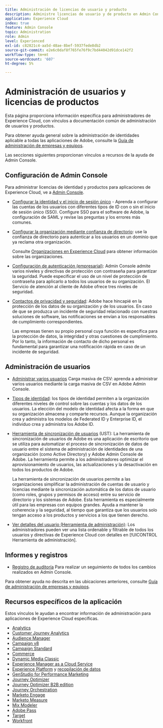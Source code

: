 ```yaml
---
title: Administración de licencias de usuario y producto
description: Administre licencias de usuario y de producto en Admin Console para aplicaciones de Experience Cloud.
application: Experience Cloud
index: true
feature: Admin Console
topic: Administration
role: Admin
level: Experienced
exl-id: c82821c4-aa5d-48ae-8bef-5937fede8db2
source-git-commit: e2e6c0daf8f765fe76f9c7bd44042d91dce142f2
workflow-type: tm+mt
source-wordcount: '607'
ht-degree: 5%

---
```


# Administración de usuarios y licencias de productos

Esta página proporciona información específica para administradores de Experience Cloud, con vínculos a documentación común de administración de usuarios y productos.

Para obtener ayuda general sobre la administración de identidades aplicable a todas las aplicaciones de Adobe, consulte la [Guía de administración de empresas y equipos](https://helpx.adobe.com/es/enterprise/admin-guide.html).

Las secciones siguientes proporcionan vínculos a recursos de la ayuda de Admin Console.

## Configuración de Admin Console

Para administrar licencias de identidad y productos para aplicaciones de Experience Cloud, ve a [Admin Console](https://adminconsole.adobe.com/enterprise/).

* [Configurar la identidad y el inicio de sesión único](https://helpx.adobe.com/es/enterprise/using/set-up-identity.html) - Aprenda a configurar las cuentas de los usuarios con diferentes tipos de ID con o sin el inicio de sesión único (SSO). Configure SSO para el software de Adobe, la configuración de SAML y revise las preguntas y los errores más comunes.

* [Configurar la organización mediante confianza de directorio](https://helpx.adobe.com/enterprise/using/directory-trust.html): use la confianza de directorio para autenticar a los usuarios en un dominio que ya reclama otra organización.

  Consulte [Organizaciones en Experience Cloud](organizations.md) para obtener información sobre las organizaciones.

* [Configuración de autenticación (empresarial)](https://helpx.adobe.com/enterprise/using/authentication-settings.html): Admin Console admite varios niveles y directivas de protección con contraseña para garantizar la seguridad. Puede especificar el uso de un nivel de protección de contraseña para aplicarlo a todos los usuarios de su organización. El Servicio de atención al cliente de Adobe ofrece tres niveles de seguridad.

* [Contactos de privacidad y seguridad](https://helpx.adobe.com/enterprise/using/security-contacts.html): Adobe hace hincapié en la protección de los datos de su organización y de los usuarios. En caso de que se produzca un incidente de seguridad relacionado con nuestras soluciones de software, las notificaciones se envían a los responsables de cumplimiento correspondientes.

  Las empresas tienen su propio personal cuya función es específica para la protección de datos, la integridad y otras cuestiones de cumplimiento. Por lo tanto, la información de contacto de dicho personal es fundamental para garantizar una notificación rápida en caso de un incidente de seguridad.

## Administración de usuarios

* [Administrar varios usuarios](https://helpx.adobe.com/enterprise/using/bulk-upload-users.html) Carga masiva de CSV: aprenda a administrar varios usuarios mediante la carga masiva de CSV en Adobe Admin Console.

* [Tipos de identidad](https://helpx.adobe.com/es/enterprise/using/identity.html): los tipos de identidad permiten a la organización diferentes niveles de control sobre las cuentas y los datos de los usuarios. La elección del modelo de identidad afecta a la forma en que su organización almacena y comparte recursos. Aunque la organización crea y administra los modelos de Federated ID y Enterprise ID, el individuo crea y administra los Adobe ID.

* [Herramienta de sincronización de usuarios](https://helpx.adobe.com/enterprise/using/user-sync.html) (UST): La herramienta de sincronización de usuarios de Adobe es una aplicación de escritorio que se utiliza para automatizar el proceso de sincronización de datos de usuario entre el sistema de administración de identidades de una organización (como Active Directory) y Adobe Admin Console de Adobe. La herramienta permite a los administradores optimizar el aprovisionamiento de usuarios, las actualizaciones y la desactivación en todos los productos de Adobe.

  La herramienta de sincronización de usuarios permite a las organizaciones simplificar la administración de cuentas de usuario y licencias mediante la sincronización automática de los datos de usuario (como roles, grupos y permisos de acceso) entre su servicio de directorio y los sistemas de Adobe. Esta herramienta es especialmente útil para las empresas con equipos grandes. Ayuda a mantener la coherencia y la seguridad, al tiempo que garantiza que los usuarios solo tengan acceso a los productos y servicios a los que tienen derecho.

* [Ver detalles del usuario (Herramienta de administración)](admin-tool-experience-cloud.md): Los administradores pueden ver una lista ordenable y filtrable de todos los usuarios y directivas de Experience Cloud con detalles en [!UICONTROL Herramienta de administración].

## Informes y registros

* [Registro de auditoría](https://helpx.adobe.com/enterprise/using/audit-logs.html) Para realizar un seguimiento de todos los cambios realizados en Admin Console.

Para obtener ayuda no descrita en las ubicaciones anteriores, consulte [Guía de administración de empresas y equipos](https://helpx.adobe.com/es/enterprise/admin-guide.html).

## Recursos específicos de la aplicación

Estos vínculos le ayudan a encontrar información de administración para aplicaciones de Experience Cloud específicas.

<!-- | Application | Link to resource|
| ------- | ------- |
|  [!DNL Analytics] <p>Customer Journey Analytics| [Analytics in the Adobe Admin Console overview](https://experienceleague.adobe.com/en/docs/analytics/admin/admin-console/home) <p>[Administration requirements](https://experienceleague.adobe.com/en/docs/analytics-platform/using/cja-workspace/workspace-faq/frequently-asked-questions-analysis-workspace) |
| [!DNL Audience Manager] | [Audience Manager user migration to Admin Console](https://experienceleague.adobe.com/en/docs/audience-manager/user-guide/features/administration/admin-console-migration) |
| [!DNL Campaign] v8 |  [Get started with permissions](https://experienceleague.adobe.com/en/docs/campaign/campaign-v8/admin/permissions/gs-permissions) |
| [!DNL Campaign Standard] to [!DNL Campaign v8] | [User access management from Campaign Standard to Campaign V8](https://experienceleague.adobe.com/en/docs/campaign-web/acs-to-ac/user-management-acs) |
| [!DNL Commerce] | [Configure the Commerce Admin Integration with Adobe ID](https://experienceleague.adobe.com/en/docs/commerce-admin/start/admin/ims/adobe-ims-config) |
| [!DNL Dynamic Media Classic] | [Administration setup](https://experienceleague.adobe.com/en/docs/dynamic-media-classic/using/setup/administration-setup#user_administration) |
| [!DNL Experience Manager as a Cloud Service] |  [Accessing the Admin Console](https://experienceleague.adobe.com/en/docs/experience-manager-cloud-service/content/onboarding/journey/admin-console) |
| [!DNL Experience Platform] <p>[!DNL Data Collection] | [Access control UI overview](https://experienceleague.adobe.com/en/docs/experience-platform/access-control/ui/overview) <p>[Permission management for data collection in Experience Platform](https://experienceleague.adobe.com/en/docs/experience-platform/collection/permissions)|
| [!DNL GenStudio for Performance Marketing] | [Provision Adobe GenStudio for Performance Marketing](https://experienceleague.adobe.com/en/docs/genstudio-for-performance-marketing/user-guide/intro/product-provisioning) |
| [!DNL Journey Optimizer] | [Manage users and roles](https://experienceleague.adobe.com/en/docs/journey-optimizer/using/access-control/permissions) |
| [!DNL Journey Optimizer B2B Edition] | [User management](https://experienceleague.adobe.com/en/docs/journey-optimizer-b2b/user/admin/user-management) |
|[!DNL  Journey Orchestration] | [Access management](https://experienceleague.adobe.com/en/docs/journeys/using/starting-with-journeys/access-management) |
| [!DNL Marketo Engage] | [Understanding Marketo Subscription and User Migration to the Adobe Admin Console](https://experienceleague.adobe.com/en/docs/marketo/using/product-docs/administration/marketo-with-adobe-identity/subscription-and-user-migration/understanding-marketo-subscription-and-user-migration-to-the-adobe-admin-console) |
| [!DNL Marketo Measure] | [Adobe Admin Console Setup](https://experienceleague.adobe.com/en/docs/marketo-measure/using/configuration-and-setup/getting-started-with-marketo-measure/adobe-admin-console-setup) |
| [!DNL Mix Modeler] | [Access controls](https://experienceleague.adobe.com/en/docs/mix-modeler/using/data-governance/access-controls) |
| [!DNL Pass] | [Get started with Account IQ](https://experienceleague.adobe.com/en/docs/pass/aiq-help/get-started) |
| [!DNL Target] | [Administrator first steps](https://experienceleague.adobe.com/en/docs/target/using/administer/start-target) <p> [User management](https://experienceleague.adobe.com/en/docs/target/using/administer/manage-users/user-management) |
| [!DNL Workfront] | [Manage users in the Adobe Admin Console](https://experienceleague.adobe.com/en/docs/workfront/using/administration-and-setup/add-users/create-manage-users/admin-console) |

 -->

* [Analytics](https://experienceleague.adobe.com/en/docs/analytics/admin/admin-console/home)
* [Customer Journey Analytics](https://experienceleague.adobe.com/en/docs/analytics-platform/using/cja-workspace/workspace-faq/frequently-asked-questions-analysis-workspace)
* [Audience Manager](https://experienceleague.adobe.com/en/docs/audience-manager/user-guide/features/administration/admin-console-migration)
* [Campaign v8](https://experienceleague.adobe.com/es/docs/campaign/campaign-v8/admin/permissions/gs-permissions)
* [Campaign Standard](https://experienceleague.adobe.com/en/docs/campaign-web/acs-to-ac/user-management-acs)
* [Commerce](https://experienceleague.adobe.com/en/docs/commerce-admin/start/admin/ims/adobe-ims-config)
* [Dynamic Media Classic](https://experienceleague.adobe.com/en/docs/dynamic-media-classic/using/setup/administration-setup#user_administration)
* [Experience Manager as a Cloud Service](https://experienceleague.adobe.com/es/docs/experience-manager-cloud-service/content/onboarding/journey/admin-console)
* [Experience Platform](https://experienceleague.adobe.com/en/docs/experience-platform/access-control/ui/overview) y [recopilación de datos](https://experienceleague.adobe.com/en/docs/experience-platform/collection/permissions)
* [GenStudio for Performance Marketing](https://experienceleague.adobe.com/en/docs/genstudio-for-performance-marketing/user-guide/intro/product-provisioning)
* [Journey Optimizer](https://experienceleague.adobe.com/en/docs/journey-optimizer/using/access-control/permissions)
* [Journey Optimizer B2B edition](https://experienceleague.adobe.com/en/docs/journey-optimizer-b2b/user/admin/user-management)
* [Journey Orchestration](https://experienceleague.adobe.com/en/docs/journeys/using/starting-with-journeys/access-management)
* [Marketo Engage](https://experienceleague.adobe.com/en/docs/marketo/using/product-docs/administration/marketo-with-adobe-identity/subscription-and-user-migration/understanding-marketo-subscription-and-user-migration-to-the-adobe-admin-console)
* [Marketo Measure](https://experienceleague.adobe.com/en/docs/marketo-measure/using/configuration-and-setup/getting-started-with-marketo-measure/adobe-admin-console-setup)
* [Mix Modeler](https://experienceleague.adobe.com/en/docs/mix-modeler/using/data-governance/access-controls)
* [Adobe Pass](https://experienceleague.adobe.com/en/docs/pass/aiq-help/get-started)
* [Target](https://experienceleague.adobe.com/en/docs/target/using/administer/start-target)
* [Workfront](https://experienceleague.adobe.com/en/docs/workfront/using/administration-and-setup/add-users/create-manage-users/admin-console)